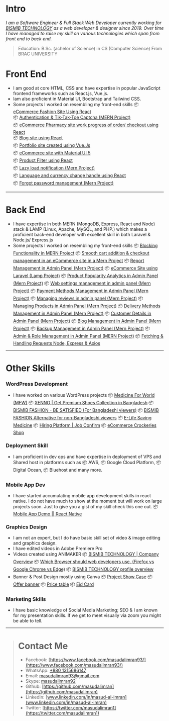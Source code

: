# Intro
*I am a Software Engineer & Full Stack Web Developer currently working for [BISMIB TECHNOLOGY](https://bismibtechnology.com/) as a web developer & designer since 2019. 
Over time I have managed to raise my skill on various technologies which span from front end to back end.*

> Education: B.Sc. (achelor of Science) in CS (Computer Science) From BRAC UNIVERSITY

 # Front End

- I am good at core HTML, CSS and have expertise in popular JavaScript frontend frameworks such as React.js, Vue.js.
- Iam also proficient in Material UI, Bootstrap and Tailwind CSS.
- Some projects I worked on resembling my front-end skills 
    📦 [eCommerce Fashion Site Using React](https://www.youtube.com/watch?v=caJMHzrFEB8&ab_channel=BISMIBTECHNOLOGY)<br/>
    📦 [Authentication & Tik-Tak-Toe Captcha (MERN Project)](https://www.youtube.com/watch?v=KeTALo5Wxqs&ab_channel=BISMIBTECHNOLOGY)<br/>
      📦 [eCommerce Pharmacy site work progress of order/ checkout using React](https://www.youtube.com/watch?v=sQQRvdnsHHU&ab_channel=BISMIBTECHNOLOGY)<br/>
      📦 [Blog site using React](https://www.youtube.com/watch?v=PgbATFnpHDU&ab_channel=BISMIBTECHNOLOGY)<br/>
      📦 [Portfolio site created using Vue.Js](https://www.youtube.com/watch?v=vctwznTMDlY&ab_channel=BISMIBTECHNOLOGY)<br/>
      📦 [eCommerce site with Material UI 5](https://www.youtube.com/watch?v=bMb3SZIbSEI&ab_channel=BISMIBTECHNOLOGY)<br/>
      📦 [Product Filter using React](https://www.youtube.com/watch?v=gHQ1fql-pss&ab_channel=BISMIBTECHNOLOGY)<br/>
      📦 [Lazy load notification (Mern Project)](https://www.youtube.com/watch?v=nED7j7BNcNw&ab_channel=BISMIBTECHNOLOGY)<br/>
      📦 [Language and currency change handle using React](https://www.youtube.com/watch?v=zv4xvxhL0Rk&ab_channel=BISMIBTECHNOLOGY)<br/>
      📦 [Forgot password management (Mern Project)](https://www.youtube.com/watch?v=_WQVN290rvo&ab_channel=BISMIBTECHNOLOGY)<br/>
-------------------------------------------------------------------------------------------------------
# Back End
- I have expertise in both MERN (MongoDB, Express, React and Node) stack & LAMP (Linux, Apache, MySQL, and PHP.) which makes a proficient back-end developer with excellent skill in both Laravel & Node.js/ Express.js
- Some projects I worked on resembling my front-end skills
      📦 [Blocking Functionality in MERN Project](https://www.youtube.com/watch?v=Qk2PqZV_fIw&ab_channel=BISMIBTECHNOLOGY)
      📦 [Smooth cart addition & checkout management in an eCommerce site in a Mern Project](https://www.youtube.com/watch?v=caJMHzrFEB8&ab_channel=BISMIBTECHNOLOGY)
      📦 [Report Management in Admin Panel (Mern Project)](https://www.youtube.com/watch?v=_RlU20oExJ4&ab_channel=BISMIBTECHNOLOGY)
      📦 [eCommerce Site using Laravel (Lamp Project)](https://www.youtube.com/watch?v=nLmMBLZHiFI&ab_channel=BISMIBTECHNOLOGY)
      📦 [Product Popularity Analytics in Admin Panel (Mern Project)](https://www.youtube.com/watch?v=MGJTZyabC0k&ab_channel=BISMIBTECHNOLOGY)
      📦 [Web settings management in admin panel (Mern Project)](https://www.youtube.com/watch?v=saGUSTkA8G4&ab_channel=BISMIBTECHNOLOGY)
      📦 [Payment Methods Management in Admin Panel (Mern Project)](https://www.youtube.com/watch?v=IYiw76JTlW8&ab_channel=BISMIBTECHNOLOGY)
      📦 [Managing reviews in admin panel (Mern Project)](https://www.youtube.com/watch?v=45x9W3YZcys&ab_channel=BISMIBTECHNOLOGY)
      📦 [Managing Products in Admin Panel (Mern Project)](https://www.youtube.com/watch?v=_Ve40W4OM-M&ab_channel=BISMIBTECHNOLOGY)
      📦 [Delivery Methods Management in Admin Panel (Mern Project)](https://www.youtube.com/watch?v=w1rIFVvqKJw&ab_channel=BISMIBTECHNOLOGY)
      📦 [Customer Details in Admin Panel (Mern Project)](https://www.youtube.com/watch?v=ZXm6DAf6xuo&ab_channel=BISMIBTECHNOLOGY)
      📦 [Blog Management in Admin Panel (Mern Project)](https://www.youtube.com/watch?v=rNbctthnT9g&ab_channel=BISMIBTECHNOLOGY)
      📦 [Backup Management in Admin Panel (Mern Project)](https://www.youtube.com/watch?v=mrYIO9G43Lc&ab_channel=BISMIBTECHNOLOGY)
      📦 [Admin & Role Management in Admin Panel (MERN Project)](https://www.youtube.com/watch?v=FMbmyf1jPM8&ab_channel=BISMIBTECHNOLOGY)
      📦 [Fetching & Handling Requests Node, Express & Axios](https://www.youtube.com/watch?v=_WQVN290rvo&ab_channel=BISMIBTECHNOLOGY)
---
# Other Skills
### WordPress Development
- I have worked on various WordPress projects
      📦 [Medicine For World (MFW)](https://mfw.com.bd/)
      📦 [XENNO | Get Premium Shoes Collection in Bangladesh](https://xenno.shop/)
      📦 [BISMIB FASHION - BE SATISFIED (For Bangladeshi viewers)](https://bismibfashion.com/)
      📦 [BISMIB FASHION Alternative for non-Bangladeshi viewers](https://alternate.bismibfashion.com/)
      📦 [E-Life Saving Medicine](https://bd.elifesavingmedicine.com/)
      📦 [Hiring Platform | Job Confirm](https://bismibtechnology.com/portfolio/wordpress-job-confirm/)
      📦 [eCommerce Crockeries Shop](https://bismibtechnology.com/portfolio/wordpress-crockeriespark-com/)
### Deployment Skill
- I am proficient in dev ops and have expertise in deployment of VPS and Shared host in platforms such as
      📦 AWS,
      📦 Google Cloud Platform,
      📦 Digital Ocean,
      📦 Bluehost and many more.

### Mobile App Dev
- I have started accumulating mobile app development skills in react native. I do not have much to show at the moment but will work on large projects soon. Just to give you a gist of my skill check this one out.
      📦 [Mobile App Demo || React Native](https://www.youtube.com/watch?v=ULXHG_XDm70&ab_channel=BISMIBTECHNOLOGY)
### Graphics Design
- I am not an expert, but I do have basic skill set of video & image editing and graphics design.
- I have edited videos in Adobe Premiere Pro
- Videos created using ANIMAKER
      📦 [BISMIB TECHNOLOGY | Company Overview](https://www.youtube.com/watch?v=aNejH-b7zf4&ab_channel=BISMIBTECHNOLOGY)
      📦 [Which Browser should web developers use. (Firefox vs Google Chrome vs Edge)](https://www.youtube.com/watch?v=OXmVneMNm5E&ab_channel=BISMIBTECHNOLOGY)
      📦 [BISMIB TECHNOLOGY profile overview](https://www.youtube.com/watch?v=3xdqx3E3U08&ab_channel=BISMIBTECHNOLOGY)
- Banner & Post Design mostly using Canva
      📦 [Project Show Case](https://photos.app.goo.gl/UrC1R2QRqQbzKLcn7)
      📦 [Offer banner](https://photos.app.goo.gl/hXPk7hKS2uoLaKxF9)
      📦 [Price table](https://photos.app.goo.gl/KSSGWcaioWp2wGnK7)
      📦 [Eid Card](https://photos.app.goo.gl/qJyGRdN6UkL1vWvv7)
### Marketing Skills
- I have basic knowledge of Social Media Marketing; SEO & I am known for my presentation skills. If we get to meet visually via zoom you might be able to tell.

---
> # Contact Me 
> - Facebook: [https://www.facebook.com/masudalimran93/](https://www.facebook.com/masudalimran93/)
> - WhatsApp: [+880 1315686147](https://wa.me/8801315686147)
> - Email: [masudalimran93@gmail.com](mailto:masudalimran93@gmail.com)
> - Skype: [masudalimran92](https://join.skype.com/invite/WvaOoJNh3Aqb)
> - Github: [https://github.com/masudalimran](https://github.com/masudalimran)
> - LinkedIn: [www.linkedin.com/in/masud-al-imran](www.linkedin.com/in/masud-al-imran)
> - Twitter: [https://twitter.com/masudalimran1](https://twitter.com/masudalimran1)
